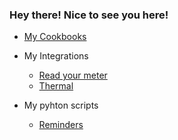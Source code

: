 ### Hey there! Nice to see you here!

- [My Cookbooks](https://github.com/eyalcha/home-assistant-cookbook)

- My Integrations
  - [Read your meter](https://github.com/eyalcha/read_your_meter)
  - [Thermal](https://github.com/eyalcha/thermal)
  
- My pyhton scripts
  - [Reminders](https://github.com/eyalcha/ha-reminder)
  
<!--
**eyalcha/eyalcha** is a ✨ _special_ ✨ repository because its `README.md` (this file) appears on your GitHub profile.

Here are some ideas to get you started:

- 🔭 I’m currently working on ...
- 🌱 I’m currently learning ...
- 👯 I’m looking to collaborate on ...
- 🤔 I’m looking for help with ...
- 💬 Ask me about ...
- 📫 How to reach me: ...
- 😄 Pronouns: ...
- ⚡ Fun fact: ...
-->

